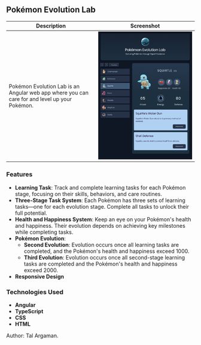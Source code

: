 ## Pokémon Evolution Lab

| Description                                                                                     | Screenshot                                                                                          |
|-------------------------------------------------------------------------------------------------|----------------------------------------------------------------------------------------------------|
| Pokémon Evolution Lab is an Angular web app where you can care for and level up your Pokémon.   | ![Pokemon Lab Screenshot](./src/assets/pokemon-lab-screen.png)                                     |

### Features

- **Learning Task**: Track and complete learning tasks for each Pokémon stage, focusing on their skills, behaviors, and care routines.
- **Three-Stage Task System**: Each Pokémon has three sets of learning tasks—one for each evolution stage. Complete all tasks to unlock their full potential.
- **Health and Happiness System**: Keep an eye on your Pokémon's health and happiness. Their evolution depends on achieving key milestones while completing tasks.
- **Pokémon Evolution**:
  - **Second Evolution**: Evolution occurs once all learning tasks are completed, and the Pokémon's health and happiness exceed 1000.
  - **Third Evolution**: Evolution occurs once all second-stage learning tasks are completed and the Pokémon's health and happiness exceed 2000.
- **Responsive Design**

### Technologies Used

- **Angular**
- **TypeScript**
- **CSS**
- **HTML**

Author: Tal Argaman.
